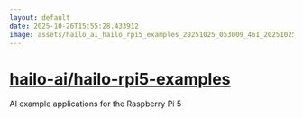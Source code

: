 ```yaml
---
layout: default
date: 2025-10-26T15:55:28.433912
image: assets/hailo_ai_hailo_rpi5_examples_20251025_053009_461_20251025_101915_853e65--20251025T121936284--cropped.png
---
```


# [hailo-ai/hailo-rpi5-examples](https://github.com/hailo-ai/hailo-rpi5-examples/)

AI example applications for the Raspberry Pi 5
